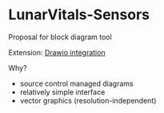# LunarVitals-Sensors

Proposal for block diagram tool

Extension:
[Drawio integration](https://marketplace.visualstudio.com/items?itemName=hediet.vscode-drawio) 

Why?
- source control managed diagrams
- relatively simple interface
- vector graphics (resolution-independent)